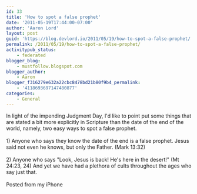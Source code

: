 ```yaml
---
id: 33
title: 'How to spot a false prophet'
date: '2011-05-19T17:44:00-07:00'
author: 'Aaron Lord'
layout: post
guid: 'https://blog.devlord.io/2011/05/19/how-to-spot-a-false-prophet/'
permalink: /2011/05/19/how-to-spot-a-false-prophet/
activitypub_status:
    - federated
blogger_blog:
    - mustfollow.blogspot.com
blogger_author:
    - Aaron
blogger_f316279e632a22cbc8478bd21b80f9b4_permalink:
    - '4118693697147480877'
categories:
    - General
---
```


In light of the impending Judgment Day, I'd like to point put some things that are stated a bit more explicitly in Scripture than the date of the end of the world, namely, two easy ways to spot a false prophet.<br /><br />1) Anyone who says they know the date of the end is a false prophet. Jesus said not even he knows, but only the Father. (Mark 13:32)<br /><br />2) Anyone who says "Look, Jesus is back! He's here in the desert!" (Mt 24:23, 24) And yet we have had a plethora of cults throughout the ages who say just that.<br /><br />Posted from my iPhone<br />